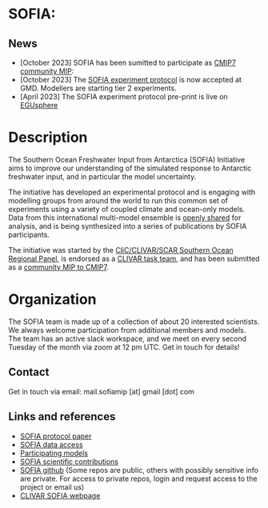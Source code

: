 # SOFIA:

## News
- [October 2023] SOFIA has been sumitted to participate as [CMIP7 community MIP](https://wcrp-cmip.org/model-intercomparison-projects-mips/#registered-mips): 
- [October 2023] The [SOFIA experiment protocol](https://egusphere.copernicus.org/preprints/2023/egusphere-2023-198/) is now accepted at GMD. Modellers are starting tier 2 experiments.
- [April 2023] The SOFIA experiment protocol pre-print is live on [EGUsphere](https://egusphere.copernicus.org/preprints/2023/egusphere-2023-198/)

# Description

The Southern Ocean Freshwater Input from Antarctica (SOFIA) Initiative aims
to improve our understanding of the simulated response to Antarctic freshwater
input, and in particular the model uncertainty. 

The initiative has developed an experimental protocol and is engaging with modelling
groups from around the world to run this common set of experiments using a variety
of coupled climate and ocean-only models. Data from this international multi-model
ensemble is [openly shared](./data-access.html) for analysis, and is being 
synthesized into a series of publications by SOFIA participants. 


The initiative was started by the 
[CliC/CLIVAR/SCAR Southern Ocean Regional Panel](https://www.clivar.org/clivar-panels/southern), is endorsed as a [CLIVAR task team](https://www.clivar.org/sofia), and has been submitted as a [community MIP to CMIP7](https://wcrp-cmip.org/model-intercomparison-projects-mips/#registered-mips).

# Organization

The SOFIA team is made up of a collection of about 20 interested scientists. We always welcome participation from additional members and models. 
The team has an active slack workspace, and we meet on every second Tuesday of the month via zoom at 12 pm UTC. Get in touch
for details!

Contact
-------
Get in touch via email: 
mail.sofiamip [at] gmail [dot] com

Links and references
--------------------
- [SOFIA protocol paper](https://gmd.copernicus.org/articles/16/7289/2023/)
- [SOFIA data access](./data-access.html)
- [Participating models](./participating-models.html)
- [SOFIA scientific contributions](./contributions.html)
- [SOFIA github](https://github.com/sofiamip) (Some repos are public, others with possibly sensitive info are private. For access to private repos, login and request access to the project or email us) 
- [CLIVAR SOFIA webpage](https://www.clivar.org/sofia)

